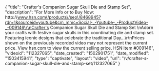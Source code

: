 {
    "title": "Crafter's Companion Sugar Skull Die and Stamp Set",
    "description": "For More Info or to Buy Now: http:\/\/www.hsn.com\/products\/seo\/8468945?rdr=1&sourceid=youtube&cm_mmc=Social-_-Youtube-_-ProductVideo-_-009146\r\nCrafter's Companion Sugar Skull Die and Stamp Set   \nAdorn your crafts with festive sugar skulls in this coordinating die and stamp set. Featuring iconic designs that celebrate the traditional Day...\r\nPrices shown on the previously recorded video may not represent the current price.  View hsn.com to view the current selling price. HSN Item #009146",
    "videoid": "112327065",
    "date_created": "1502901751",
    "date_modified": "1503415941",
    "type": "captivate",
    "layout": "video",
    "url": "\/v\/crafter-s-companion-sugar-skull-die-and-stamp-set\/112327065"
}